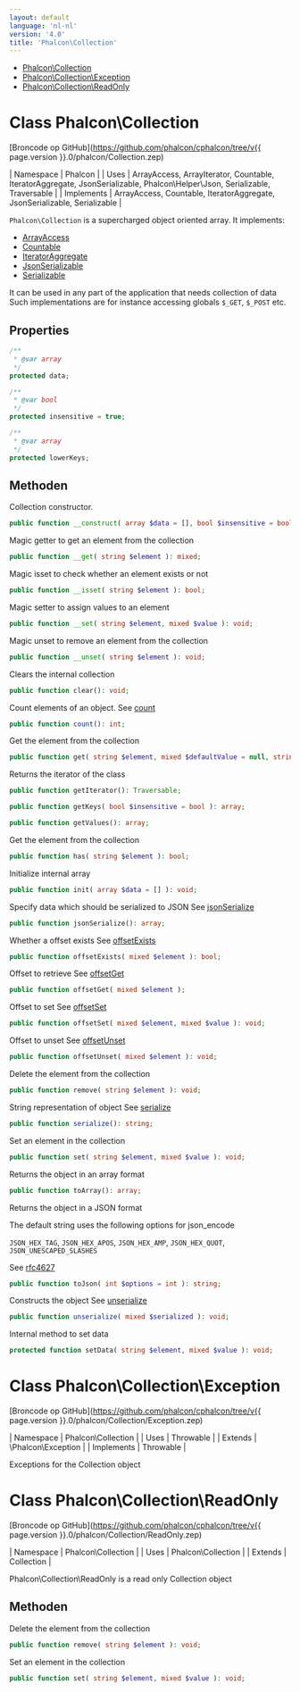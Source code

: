 ```yaml
---
layout: default
language: 'nl-nl'
version: '4.0'
title: 'Phalcon\Collection'
---
```


- [Phalcon\Collection](#collection)
- [Phalcon\Collection\Exception](#collection-exception)
- [Phalcon\Collection\ReadOnly](#collection-readonly)

<h1 id="collection">Class Phalcon\Collection</h1>

[Broncode op GitHub](https://github.com/phalcon/cphalcon/tree/v{{ page.version }}.0/phalcon/Collection.zep)

| Namespace | Phalcon | | Uses | ArrayAccess, ArrayIterator, Countable, IteratorAggregate, JsonSerializable, Phalcon\Helper\Json, Serializable, Traversable | | Implements | ArrayAccess, Countable, IteratorAggregate, JsonSerializable, Serializable |

`Phalcon\Collection` is a supercharged object oriented array. It implements:

- [ArrayAccess](https://www.php.net/manual/en/class.arrayaccess.php)
- [Countable](https://www.php.net/manual/en/class.countable.php)
- [IteratorAggregate](https://www.php.net/manual/en/class.iteratoraggregate.php)
- [JsonSerializable](https://www.php.net/manual/en/class.jsonserializable.php)
- [Serializable](https://www.php.net/manual/en/class.serializable.php)

It can be used in any part of the application that needs collection of data Such implementations are for instance accessing globals `$_GET`, `$_POST` etc.

## Properties

```php
/**
 * @var array
 */
protected data;

/**
 * @var bool
 */
protected insensitive = true;

/**
 * @var array
 */
protected lowerKeys;

```

## Methoden

Collection constructor.

```php
public function __construct( array $data = [], bool $insensitive = bool );
```

Magic getter to get an element from the collection

```php
public function __get( string $element ): mixed;
```

Magic isset to check whether an element exists or not

```php
public function __isset( string $element ): bool;
```

Magic setter to assign values to an element

```php
public function __set( string $element, mixed $value ): void;
```

Magic unset to remove an element from the collection

```php
public function __unset( string $element ): void;
```

Clears the internal collection

```php
public function clear(): void;
```

Count elements of an object. See [count](https://php.net/manual/en/countable.count.php)

```php
public function count(): int;
```

Get the element from the collection

```php
public function get( string $element, mixed $defaultValue = null, string $cast = null ): mixed;
```

Returns the iterator of the class

```php
public function getIterator(): Traversable;
```

```php
public function getKeys( bool $insensitive = bool ): array;
```

```php
public function getValues(): array;
```

Get the element from the collection

```php
public function has( string $element ): bool;
```

Initialize internal array

```php
public function init( array $data = [] ): void;
```

Specify data which should be serialized to JSON See [jsonSerialize](https://php.net/manual/en/jsonserializable.jsonserialize.php)

```php
public function jsonSerialize(): array;
```

Whether a offset exists See [offsetExists](https://php.net/manual/en/arrayaccess.offsetexists.php)

```php
public function offsetExists( mixed $element ): bool;
```

Offset to retrieve See [offsetGet](https://php.net/manual/en/arrayaccess.offsetget.php)

```php
public function offsetGet( mixed $element );
```

Offset to set See [offsetSet](https://php.net/manual/en/arrayaccess.offsetset.php)

```php
public function offsetSet( mixed $element, mixed $value ): void;
```

Offset to unset See [offsetUnset](https://php.net/manual/en/arrayaccess.offsetunset.php)

```php
public function offsetUnset( mixed $element ): void;
```

Delete the element from the collection

```php
public function remove( string $element ): void;
```

String representation of object See [serialize](https://php.net/manual/en/serializable.serialize.php)

```php
public function serialize(): string;
```

Set an element in the collection

```php
public function set( string $element, mixed $value ): void;
```

Returns the object in an array format

```php
public function toArray(): array;
```

Returns the object in a JSON format

The default string uses the following options for json_encode

`JSON_HEX_TAG`, `JSON_HEX_APOS`, `JSON_HEX_AMP`, `JSON_HEX_QUOT`, `JSON_UNESCAPED_SLASHES`

See [rfc4627](https://www.ietf.org/rfc/rfc4627.txt)

```php
public function toJson( int $options = int ): string;
```

Constructs the object See [unserialize](https://php.net/manual/en/serializable.unserialize.php)

```php
public function unserialize( mixed $serialized ): void;
```

Internal method to set data

```php
protected function setData( string $element, mixed $value ): void;
```

<h1 id="collection-exception">Class Phalcon\Collection\Exception</h1>

[Broncode op GitHub](https://github.com/phalcon/cphalcon/tree/v{{ page.version }}.0/phalcon/Collection/Exception.zep)

| Namespace | Phalcon\Collection | | Uses | Throwable | | Extends | \Phalcon\Exception | | Implements | Throwable |

Exceptions for the Collection object

<h1 id="collection-readonly">Class Phalcon\Collection\ReadOnly</h1>

[Broncode op GitHub](https://github.com/phalcon/cphalcon/tree/v{{ page.version }}.0/phalcon/Collection/ReadOnly.zep)

| Namespace | Phalcon\Collection | | Uses | Phalcon\Collection | | Extends | Collection |

Phalcon\Collection\ReadOnly is a read only Collection object

## Methoden

Delete the element from the collection

```php
public function remove( string $element ): void;
```

Set an element in the collection

```php
public function set( string $element, mixed $value ): void;
```